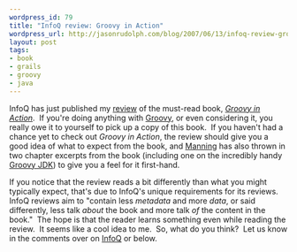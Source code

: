 ```yaml
---
wordpress_id: 79
title: "InfoQ review: Groovy in Action"
wordpress_url: http://jasonrudolph.com/blog/2007/06/13/infoq-review-groovy-in-action/
layout: post
tags:
- book
- grails
- groovy
- java
---
```

<p>InfoQ has just published my <a href="http://www.infoq.com/articles/groovy-action" title="Groovy in Action review by Jason Rudolph (InfoQ)">review</a>   of the must-read book, <em><a href="http://www.amazon.com/gp/redirect.html?ie=UTF8&amp;location=http%3A%2F%2Fwww.amazon.com%2FGroovy-Action-Dierk-Koenig%2Fdp%2F1932394842%2Fsr%3D8-1%2Fqid%3D1165386946%3Fie%3DUTF8%26s%3Dbooks&amp;tag=abougroo-20&amp;linkCode=ur2&amp;camp=1789&amp;creative=9325">Groovy in Action</a></em>.&nbsp; If you&#39;re doing anything with <a href="http://groovy.codehaus.org/" title="Groovy">Groovy</a>, or even considering it, you really owe it to yourself to pick up a copy of this book.&nbsp; If you haven&#39;t had a chance yet to check out <em>Groovy in Action</em>, the review should give you a good idea of what to expect from the book, and <a href="http://www.manning.com/koenig/">Manning</a>  has also thrown in two chapter excerpts from the book (including one on the incredibly handy <a href="http://groovy.codehaus.org/groovy-jdk.html">Groovy JDK</a>) to give you a feel for it first-hand.</p> <p>If you notice that the review reads a bit differently than what you might typically expect, that&#39;s due to InfoQ&#39;s unique requirements for its reviews.&nbsp; InfoQ reviews aim to &quot;contain less <em>metadata</em> and more <em>data</em>, or said differently, less talk <em>about</em> the book and more talk <em>of</em> the content in the book.&quot;&nbsp; The hope is that the reader learns something even while reading the review.&nbsp; It seems like a cool idea to me.&nbsp; So, what do you think?&nbsp; Let us know in the comments over on <a href="http://www.infoq.com/articles/groovy-action" title="Groovy in Action review by Jason Rudolph (InfoQ)">InfoQ</a>   or below.</p>
